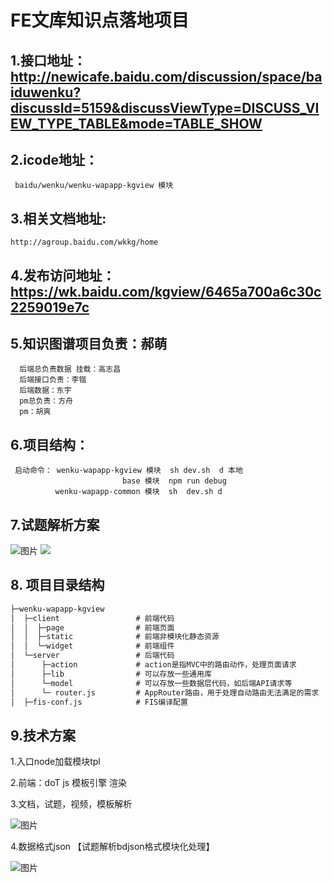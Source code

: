 # FE文库知识点落地项目
## 1.接口地址：http://newicafe.baidu.com/discussion/space/baiduwenku?discussId=5159&discussViewType=DISCUSS_VIEW_TYPE_TABLE&mode=TABLE_SHOW

## 2.icode地址：
     baidu/wenku/wenku-wapapp-kgview 模块

## 3.相关文档地址:
    http://agroup.baidu.com/wkkg/home

## 4.发布访问地址：https://wk.baidu.com/kgview/6465a700a6c30c2259019e7c

## 5.知识图谱项目负责：郝萌
      后端总负责数据 挂载：高志昌 
      后端接口负责：李锴   
      后端数据：东宇 
      pm总负责：方舟
      pm：胡爽

## 6.项目结构：
     启动命令： wenku-wapapp-kgview 模块  sh dev.sh  d 本地 
                             base 模块  npm run debug  
              wenku-wapapp-common 模块  sh  dev.sh d 


## 7.试题解析方案
![图片](http://bos.nj.bpc.baidu.com/v1/agroup/d9017bbba6dcd450e7ffc17f6e6a9d1e8968f76a)
![](file:///)
## 8. 项目目录结构
```html
├─wenku-wapapp-kgview
│  ├─client                 # 前端代码
│  │  ├─page                # 前端页面
│  │  ├─static              # 前端非模块化静态资源
│  │  └─widget              # 前端组件
│  └─server                 # 后端代码
│      ├─action             # action是指MVC中的路由动作，处理页面请求
│      ├─lib                # 可以存放一些通用库
│      └─model              # 可以存放一些数据层代码，如后端API请求等
│      └─ router.js         # AppRouter路由，用于处理自动路由无法满足的需求
│  ├─fis-conf.js            # FIS编译配置

```
## 9.技术方案
1.入口node加载模块tpl

2.前端：doT js 模板引擎 渲染

3.文档，试题，视频，模板解析

![图片](http://bos.nj.bpc.baidu.com/v1/agroup/2cee32d25e6c3ee3dfc2b07cecb0fc41bd2fe0e5)

4.数据格式json 【试题解析bdjson格式模块化处理】


![图片](http://bos.nj.bpc.baidu.com/v1/agroup/6c92a9f5221752173849ddabaf041d4b6f04a0cf)








